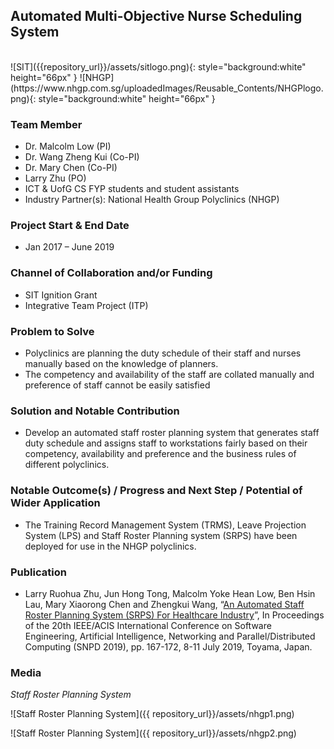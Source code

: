 ## Automated Multi-Objective Nurse Scheduling System

<br>
![SIT]({{repository_url}}/assets/sitlogo.png){: style="background:white" height="66px" }
![NHGP](https://www.nhgp.com.sg/uploadedImages/Reusable_Contents/NHGPlogo.png){: style="background:white" height="66px" }

### Team Member
* Dr. Malcolm Low (PI)
* Dr. Wang Zheng Kui (Co-PI)
* Dr. Mary Chen (Co-PI)
* Larry Zhu (PO)
* ICT & UofG CS FYP students and student assistants
* Industry Partner(s): National Health Group Polyclinics (NHGP)

### Project Start & End Date
* Jan 2017 – June 2019

### Channel of Collaboration and/or Funding
* SIT Ignition Grant
* Integrative Team Project (ITP)

### Problem to Solve
* Polyclinics are planning the duty schedule of their staff and nurses manually based on the knowledge of planners.
* The competency and availability of the staff are collated manually and preference of staff cannot be easily satisfied

### Solution and Notable Contribution
* Develop an automated staff roster planning system that generates staff duty schedule and assigns staff to workstations fairly based on their competency, availability and preference and the business rules of different polyclinics.

### Notable Outcome(s) / Progress and Next Step / Potential of Wider Application
* The Training Record Management System (TRMS), Leave Projection System (LPS) and Staff Roster Planning system (SRPS) have been deployed for use in the NHGP polyclinics.

### Publication
* Larry Ruohua Zhu, Jun Hong Tong, Malcolm Yoke Hean Low, Ben Hsin Lau, Mary Xiaorong Chen and Zhengkui Wang, “[An Automated Staff Roster Planning System (SRPS) For Healthcare Industry](https://ieeexplore.ieee.org/document/8935696)”, In Proceedings of the 20th IEEE/ACIS International Conference on Software Engineering, Artificial Intelligence, Networking and Parallel/Distributed Computing (SNPD 2019), pp. 167-172, 8-11 July 2019, Toyama, Japan.

### Media

*Staff Roster Planning System*

![Staff Roster Planning System]({{ repository_url}}/assets/nhgp1.png)

![Staff Roster Planning System]({{ repository_url}}/assets/nhgp2.png)

